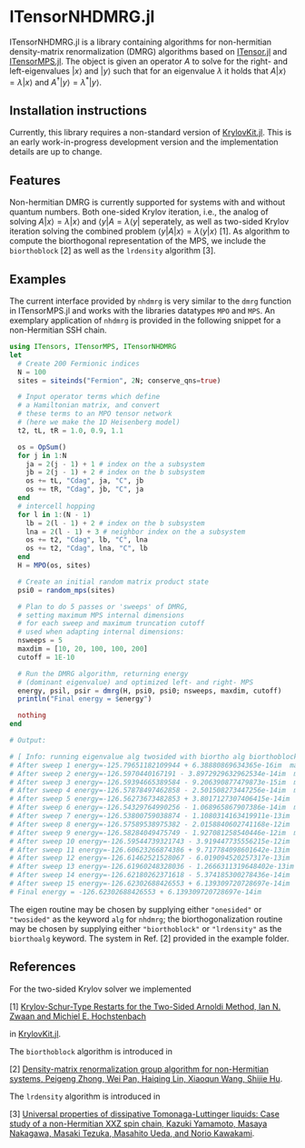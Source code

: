 # ITensorNHDMRG.jl

ITensorNHDMRG.jl is a library containing algorithms for non-hermitian density-matrix renormalization (DMRG) algorithms based on [ITensor.jl](https://github.com/ITensor/ITensors.jl) and [ITensorMPS.jl](https://github.com/ITensor/ITensors.jl).
The object is given an operator $A$ to solve for the right- and left-eigenvalues $|x\rangle$ and $|y \rangle$ such that for an eigenvalue $\lambda$ it holds that $A |x\rangle = \lambda |x\rangle$ and $A^\dagger |y\rangle = \lambda^\ast |y\rangle$. 

## Installation instructions

Currently, this library requires a non-standard version of [KrylovKit.jl](https://github.com/Jutho/KrylovKit.jl/pull/124). 
This is an early work-in-progress development version and the implementation details are up to change.

## Features
Non-hermitian DMRG is currently supported for systems with and without quantum numbers.
Both one-sided Krylov iteration, i.e., the analog of solving $A |x \rangle = \lambda |x \rangle$ and $\langle y | A = \lambda \langle y|$ seperately, as well as two-sided Krylov iteration solving the combined problem $\langle y| A | x \rangle = \lambda \langle y|x\rangle$ [1].
As algorithm to compute the biorthogonal representation of the MPS, we include the `biorthoblock` [2] as well as the `lrdensity` algorithm [3].

## Examples

The current interface provided by `nhdmrg` is very similar to the `dmrg` function in ITensorMPS.jl and works with the libraries datatypes `MPO` and `MPS`.
An exemplary application of `nhdmrg` is provided in the following snippet for a non-Hermitian SSH chain.

```julia
using ITensors, ITensorMPS, ITensorNHDMRG
let
  # Create 200 Fermionic indices
  N = 100
  sites = siteinds("Fermion", 2N; conserve_qns=true)

  # Input operator terms which define
  # a Hamiltonian matrix, and convert
  # these terms to an MPO tensor network
  # (here we make the 1D Heisenberg model)
  t2, tL, tR = 1.0, 0.9, 1.1

  os = OpSum()
  for j in 1:N
    ja = 2(j - 1) + 1 # index on the a subsystem
    jb = 2(j - 1) + 2 # index on the b subsystem
    os += tL, "Cdag", ja, "C", jb
    os += tR, "Cdag", jb, "C", ja
  end
  # intercell hopping 
  for l in 1:(N - 1)
    lb = 2(l - 1) + 2 # index on the b subsystem
    lna = 2(l - 1) + 3 # neighbor index on the a subsystem
    os += t2, "Cdag", lb, "C", lna
    os += t2, "Cdag", lna, "C", lb
  end
  H = MPO(os, sites)

  # Create an initial random matrix product state
  psi0 = random_mps(sites)

  # Plan to do 5 passes or 'sweeps' of DMRG,
  # setting maximum MPS internal dimensions
  # for each sweep and maximum truncation cutoff
  # used when adapting internal dimensions:
  nsweeps = 5
  maxdim = [10, 20, 100, 100, 200]
  cutoff = 1E-10

  # Run the DMRG algorithm, returning energy
  # (dominant eigenvalue) and optimized left- and right- MPS
  energy, psil, psir = dmrg(H, psi0, psi0; nsweeps, maxdim, cutoff)
  println("Final energy = $energy")

  nothing
end

# Output:

# [ Info: running eigenvalue alg twosided with biortho alg biorthoblock
# After sweep 1 energy=-125.79651182109944 + 6.38880869634365e-16im  maxlinkdim=4 maxerr=7.55E-17 time=49.470
# After sweep 2 energy=-126.5970440167191 - 3.8972929632962534e-14im  maxlinkdim=16 maxerr=9.91E-11 time=1.693
# After sweep 3 energy=-126.59394665389584 - 9.206390877479873e-15im  maxlinkdim=51 maxerr=4.73E-10 time=2.589
# After sweep 4 energy=-126.57878497462858 - 2.501508273447256e-14im  maxlinkdim=62 maxerr=7.06E-10 time=3.319
# After sweep 5 energy=-126.56273673482853 + 3.8017127307406415e-14im  maxlinkdim=77 maxerr=6.58E-10 time=3.669
# After sweep 6 energy=-126.54329764990256 - 1.068965867907386e-14im  maxlinkdim=85 maxerr=8.09E-10 time=3.496
# After sweep 7 energy=-126.53800759038874 - 1.1080314163419911e-13im  maxlinkdim=92 maxerr=9.02E-10 time=4.078
# After sweep 8 energy=-126.57589538975382 - 2.0158840602741168e-12im  maxlinkdim=100 maxerr=9.75E-10 time=4.629
# After sweep 9 energy=-126.58284049475749 - 1.927081258540446e-12im  maxlinkdim=102 maxerr=1.36E-09 time=4.954
# After sweep 10 energy=-126.59544739321743 - 3.919447735556215e-12im  maxlinkdim=134 maxerr=1.70E-09 time=5.830
# After sweep 11 energy=-126.60623266874386 + 9.717784098601642e-13im  maxlinkdim=136 maxerr=1.41E-09 time=6.505
# After sweep 12 energy=-126.61462521528067 - 6.019094520257317e-13im  maxlinkdim=147 maxerr=1.71E-09 time=7.155
# After sweep 13 energy=-126.61960248328036 - 1.2666311319648402e-13im  maxlinkdim=126 maxerr=1.95E-09 time=6.979
# After sweep 14 energy=-126.62180262371618 - 5.374185300278436e-14im  maxlinkdim=115 maxerr=2.04E-09 time=7.361
# After sweep 15 energy=-126.62302688426553 + 6.139309720728697e-14im  maxlinkdim=112 maxerr=1.72E-09 time=7.556
# Final energy = -126.62302688426553 + 6.139309720728697e-14im
```

The eigen routine may be chosen by supplying either `"onesided"` or `"twosided"` as the keyword `alg` for `nhdmrg`; the biorthogonalization routine may be chosen by supplying either `"biorthoblock"` or `"lrdensity"` as the `biorthoalg` keyword.
The system in Ref. [2] provided in the example folder.


## References

For the two-sided Krylov solver we implemented 

[1] [Krylov-Schur-Type Restarts for the Two-Sided Arnoldi Method, Ian N. Zwaan and Michiel E. Hochstenbach](https://doi.org/10.1137/16M1078987)

in [KrylovKit.jl](https://github.com/Jutho/KrylovKit.jl).

The `biorthoblock` algorithm is introduced in 

[2] [Density-matrix renormalization group algorithm for non-Hermitian systems, Peigeng Zhong, Wei Pan, Haiqing Lin, Xiaoqun Wang, Shijie Hu](https://arxiv.org/abs/2401.15000).

The `lrdensity` algorithm is introduced in 

[3] [Universal properties of dissipative Tomonaga-Luttinger liquids: Case study of a non-Hermitian XXZ spin chain, Kazuki Yamamoto, Masaya Nakagawa, Masaki Tezuka, Masahito Ueda, and Norio Kawakami](https://doi.org/10.1103/PhysRevB.105.205125).